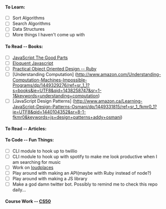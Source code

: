 #### To Learn:
  - [ ] Sort Algorithms
  - [ ] Search Algorithms
  - [ ] Data Structures
  - [ ] More things I haven't come up with

#### To Read -- Books: 
  - [ ] [JavaScript The Good Parts](http://www.amazon.ca/JavaScript-Good-Parts-Douglas-Crockford/dp/0596517742/ref=sr_1_1?ie=UTF8&qid=1440101494&sr=8-1&keywords=javascript+the+good+parts)
  - [ ] [Eloquent Javascript](http://www.amazon.ca/Eloquent-JavaScript-Modern-Introduction-Programming/dp/1593272820)
  - [ ] [Practical Object Oriented Design -- Ruby](http://www.amazon.com/Practical-Object-Oriented-Design-Ruby-Addison-Wesley/dp/0321721330)
  - [ ] [Understanding Computation] (http://www.amazon.com/Understanding-Computation-Machines-Impossible-Programs/dp/1449329276/ref=sr_1_1?s=books&ie=UTF8&qid=1438258747&sr=1-1&keywords=understanding+computation)
  - [ ] [JavaScript Design Patterns] (http://www.amazon.ca/Learning-JavaScript-Design-Patterns-Osmani/dp/1449331815/ref=sr_1_fkmr0_1?ie=UTF8&qid=1440104352&sr=8-1-fkmr0&keywords=js+design+patterns+addy+osmani)

#### To Read -- Articles:

#### To Code -- Fun Things:
  - [ ] CLI module to hook up to twillio 
  - [ ] CLI module to hook up with spotify to make me look productive when I am searching for music
  - [ ] Work on [loudplaces](https://github.com/soundboards/loudplaces)
  - [ ] Play around with making an API(maybe with Ruby instead of node?)
  - [ ] Play around with making a JS library
  - [ ] Make a god damn twitter bot. Possibly to remind me to check this repo daily... 

#### Course Work -- [CS50](https://courses.edx.org/courses/HarvardX/CS50x3/2015/info)
